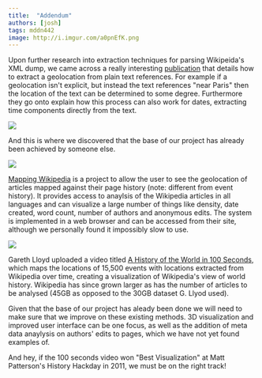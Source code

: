 ```yaml
---
title:  "Addendum"
authors: [josh]
tags: mddn442
image: http://i.imgur.com/a0pnEfK.png
---
```


Upon further research into extraction techniques for parsing Wikipeida's XML dump, we came across a really interesting [publication][fulltext-geocoding-link] that details how to extract a geolocation from plain text references. For example if a geolocation isn't explicit, but instead the text references "near Paris" then the location of the text can be determined to some degree. Furthermore they go onto explain how this process can also work for dates, extracting time components directly from the text.


![][fulltext-geocoding-pic]


And this is where we discovered that the base of our project has already been achieved by someone else.


![][map-wiki-pic]

[Mapping Wikipedia][map-wiki-link] is a project to allow the user to see the geolocation of articles mapped against their page history (note: different from event history). It provides access to anaylsis of the Wikipedia articles in all languages and can visualize a large number of things like density, date created, word count, number of authors and anonymous edits. The system is implemented in a web browser and can be accessed from their site, although we personally found it impossibly slow to use.


![][100-seconds-pic]

Gareth Lloyd uploaded a video titled [A History of the World in 100 Seconds][100-seconds-link], which maps the locations of 15,500 events with locations extracted from Wikipedia over time, creating a visualization of Wikipedia's view of world history. Wikipedia has since grown larger as has the number of articles to be analysed (45GB as opposed to the 30GB dataset G. Llyod used).

Given that the base of our project has aleady been done we will need to make sure that we improve on these existing methods. 3D visualization and improved user interface can be one focus, as well as the addition of meta data anaylysis on authors' edits to pages, which we have not yet found examples of.


And hey, if the 100 seconds video won "Best Visualization" at Matt Patterson's History Hackday in 2011, we must be on the right track!


[fulltext-geocoding-link]: http://www.dlib.org/dlib/september12/leetaru/09leetaru.html
[fulltext-geocoding-pic]: http://i.imgur.com/a0pnEfK.png

[map-wiki-link]: http://tracemedia.co.uk/portfolio/mapping-wikipedia/
[map-wiki-pic]: http://i.imgur.com/Jsr6mqW.png


[100-seconds-link]: https://vimeo.com/19088241
[100-seconds-pic]: http://i.imgur.com/uc5JREQ.png
